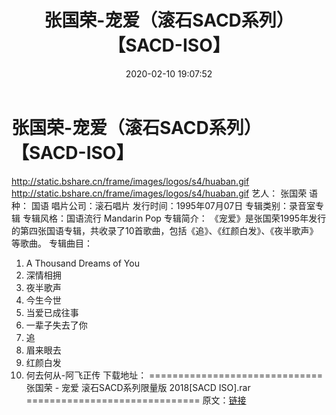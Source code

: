 ﻿---
title: 张国荣-宠爱（滚石SACD系列）【SACD-ISO】
date: 2020-02-10 19:07:52
categories: WAV车载音乐、镜像
tags: 华语中文
---
# 张国荣-宠爱（滚石SACD系列）【SACD-ISO】

http://static.bshare.cn/frame/images/logos/s4/huaban.gif
http://static.bshare.cn/frame/images/logos/s4/huaban.gif
艺人： 张国荣
语种： 国语
唱片公司：滚石唱片
发行时间：1995年07月07日
专辑类别：录音室专辑
专辑风格：国语流行 Mandarin Pop
专辑简介：
《宠爱》是张国荣1995年发行的第四张国语专辑，共收录了10首歌曲，包括《追》、《红颜白发》、《夜半歌声》等歌曲。
专辑曲目：
01. A Thousand Dreams of You
02. 深情相拥
03. 夜半歌声
04. 今生今世
05. 当爱已成往事
06. 一辈子失去了你
07. 追
08. 眉来眼去
09. 红颜白发
10. 何去何从-阿飞正传
下载地址：
==============================
张国荣 - 宠爱 滚石SACD系列限量版 2018[SACD ISO].rar
==============================
原文：[链接](https://blog.sina.com.cn/s/blog_1647c7e7601030jyj.html)